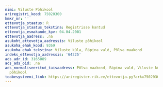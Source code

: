 ```yaml
---
nimi: Viluste Põhikool
ariregistri_kood: 75020300
kmkr_nr: ''
ettevotja_staatus: R
ettevotja_staatus_tekstina: Registrisse kantud
ettevotja_esmakande_kpv: 04.04.2001
ettevotja_aadress: .na
asukoht_ettevotja_aadressis: Viluste põhikool
asukoha_ehak_kood: 9369
asukoha_ehak_tekstina: Viluste küla, Räpina vald, Põlva maakond
indeks_ettevotja_aadressis: '64225'
ads_adr_id: 3165089
ads_ads_oid: .na
ads_normaliseeritud_taisaadress: Põlva maakond, Räpina vald, Viluste küla, Viluste
  põhikool
teabesysteemi_link: https://ariregister.rik.ee/ettevotja.py?ark=75020300&ref=rekvisiidid
---
```

